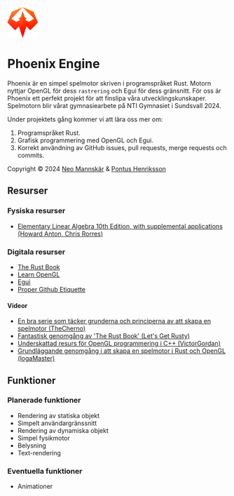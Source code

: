 <img src="./assets/icons/logo.svg" height="70px" alt="An image of the Phoenix Engine logo." />

# Phoenix Engine

Phoenix är en simpel spelmotor skriven i programspråket Rust. Motorn nyttjar OpenGL för dess `rastrering` och Egui för dess gränsnitt. För oss är Phoenix ett perfekt projekt för att finslipa våra utvecklingskunskaper. Spelmotorn blir vårat gymnasiearbete på NTI Gymnasiet i Sundsvall 2024.

Under projektets gång kommer vi att lära oss mer om:

1. Programspråket Rust.
2. Grafisk programmering med OpenGL och Egui.
3. Korrekt användning av GitHub issues, pull requests, merge requests och commits.

Copyright © 2024 [Neo Mannskär](https://github.com/neomannskar) & [Pontus Henriksson](https://github.com/pontushenriksson)

## Resurser

### Fysiska resurser

- [Elementary Linear Algebra 10th Edition, with supplemental applications (Howard Anton, Chris Rorres)](https://books.google.se/books/about/Elementary_Linear_Algebra_with_Supplemen.html?id=I8GNPgAACAAJ&redir_esc=y)

### Digitala resurser

- [The Rust Book](https://doc.rust-lang.org/book/)
- [Learn OpenGL](https://learnopengl.com/Getting-started/OpenGL)
- [Egui](https://docs.rs/egui/latest/egui/)
- [Proper Github Etiquette](https://betterprogramming.pub/git-workflow-etiquette-f22d96b8b0b8)

#### Videor

- [En bra serie som täcker grunderna och principerna av att skapa en spelmotor (TheCherno)](https://youtube.com/playlist?list=PLlrATfBNZ98dC-V-N3m0Go4deliWHPFwT&si=VCfmACkznrGt7yWt)
- [Fantastisk genomgång av 'The Rust Book' (Let's Get Rusty)](https://youtube.com/playlist?list=PLai5B987bZ9CoVR-QEIN9foz4QCJ0H2Y8&si=6F9_wdnwF-yI-e8B)
- [Underskattad resurs för OpenGL programmering i C++ (VictorGordan)](https://www.youtube.com/@VictorGordan/)
- [Grundläggande genomgång i att skapa en spelmotor i Rust och OpenGL (logaMaster)](https://www.youtube.com/playlist?list=PL6TfJEvHZ7C--kM59vKUwNnh30ngWZKUD)

## Funktioner

### Planerade funktioner

- Rendering av statiska objekt
- Simpelt användargränssnitt
- Rendering av dynamiska objekt
- Simpel fysikmotor
- Belysning
- Text-rendering

### Eventuella funktioner

- Animationer
